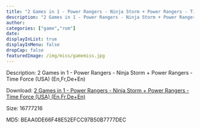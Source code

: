 ```yaml
---
title: "2 Games in 1 - Power Rangers - Ninja Storm + Power Rangers - Time Force (USA) (En,Fr,De+En)"
description: "2 Games in 1 - Power Rangers - Ninja Storm + Power Rangers - Time Force (USA) (En,Fr,De+En)"
author: 
categories: ["game","rom"]
date: 
displayInList: true
displayInMenu: false
dropCap: false
featuredImage: /img/miss/gamemiss.jpg
---
```


Description: 2 Games in 1 - Power Rangers - Ninja Storm + Power Rangers - Time Force (USA) (En,Fr,De+En)

Download: <a style="text-decoration:underline;" href="https://mega.nz/#!GXBCEQjB!kFfk6LqerOWSI9lQBOuxOTt8NyHAz3Dbln2sgMaBH9c" target = "_blank" rel = "nofollow" > 2 Games in 1 - Power Rangers - Ninja Storm + Power Rangers - Time Force (USA) (En,Fr,De+En)</a>

Size: 16777216

MD5: BEAA0DE66F48E52EFCC97B50B7777DEC

